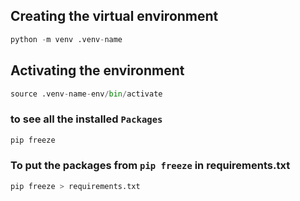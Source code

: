 ## Creating the virtual environment
```Python
python -m venv .venv-name
```

## Activating the environment
```Python
source .venv-name-env/bin/activate
```

### to see all the installed `Packages` 
```Python
pip freeze
```

### To put the packages from `pip freeze` in requirements.txt 
```Python
pip freeze > requirements.txt
```
